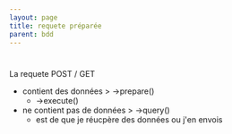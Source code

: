 ```yaml
---
layout: page
title: requete préparée
parent: bdd
---
```

#
La requete POST / GET 
 - contient des données > ->prepare()
    - ->execute()
 - ne contient pas de données > ->query()
    - est de que je réucpère des données ou j'en envois
    